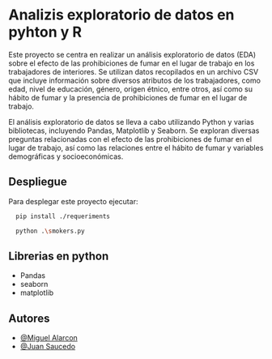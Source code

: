 
# Analizis exploratorio de datos en pyhton y R

Este proyecto se centra en realizar un análisis exploratorio de datos (EDA) sobre el efecto de las prohibiciones de fumar en el lugar de trabajo en los trabajadores de interiores. Se utilizan datos recopilados en un archivo CSV que incluye información sobre diversos atributos de los trabajadores, como edad, nivel de educación, género, origen étnico, entre otros, así como su hábito de fumar y la presencia de prohibiciones de fumar en el lugar de trabajo.

El análisis exploratorio de datos se lleva a cabo utilizando Python y varias bibliotecas, incluyendo Pandas, Matplotlib y Seaborn. Se exploran diversas preguntas relacionadas con el efecto de las prohibiciones de fumar en el lugar de trabajo, así como las relaciones entre el hábito de fumar y variables demográficas y socioeconómicas.




## Despliegue

Para desplegar este proyecto ejecutar:

```bash
  pip install ./requeriments
```
```bash
  python .\smokers.py
```


## Librerias en python

- Pandas
- seaborn
- matplotlib



## Autores

- [@Miguel Alarcon](https://github.com/anllacarpro)
- [@Juan Saucedo](https://github.com/orgs/F5-reforged/people/juancarlossaucedo)

